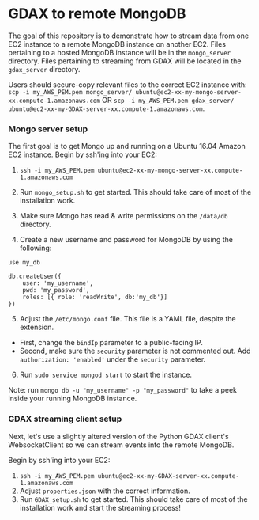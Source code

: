 # GDAX to remote MongoDB
The goal of this repository is to demonstrate how to stream data from one EC2
instance to a remote MongoDB instance on another EC2. Files pertaining to a
hosted MongoDB instance will be in the `mongo_server` directory. Files
pertaining to streaming from GDAX will be located in the `gdax_server` directory.

Users should secure-copy relevant files to the correct EC2 instance with:
`scp -i my_AWS_PEM.pem mongo_server/ ubuntu@ec2-xx-my-mongo-server-xx.compute-1.amazonaws.com`
OR
`scp -i my_AWS_PEM.pem gdax_server/ ubuntu@ec2-xx-my-GDAX-server-xx.compute-1.amazonaws.com`.


### Mongo server setup
The first goal is to get Mongo up and running on a Ubuntu 16.04 Amazon EC2
instance. Begin by ssh'ing into your EC2:

1. `ssh -i my_AWS_PEM.pem ubuntu@ec2-xx-my-mongo-server-xx.compute-1.amazonaws.com`

2. Run `mongo_setup.sh` to get started. This should take care of most of the
installation work.
3. Make sure Mongo has read & write permissions on the `/data/db` directory.
4. Create a new username and password for MongoDB by using the following:

  ```
  use my_db

  db.createUser({
      user: 'my_username',
      pwd: 'my_password',
      roles: [{ role: 'readWrite', db:'my_db'}]
  })
  ```
5. Adjust the `/etc/mongo.conf` file. This file is a YAML file, despite the
extension.
  - First, change the `bindIp` parameter to a public-facing IP.
  - Second, make sure the `security` parameter is not commented out. Add
  `authorization: 'enabled'` under the `security` parameter.
6. Run `sudo service mongod start` to start the instance.

Note: run `mongo db -u "my_username" -p "my_password"` to take a peek inside
your running MongoDB instance.

### GDAX streaming client setup
Next, let's use a slightly altered version of the Python GDAX client's
WebsocketClient so we can stream events into the remote MongoDB.

Begin by ssh'ing into your EC2:

1. `ssh -i my_AWS_PEM.pem ubuntu@ec2-xx-my-GDAX-server-xx.compute-1.amazonaws.com`
2. Adjust `properties.json` with the correct information.
2. Run `GDAX_setup.sh` to get started. This should take care of most of the
installation work and start the streaming process!
